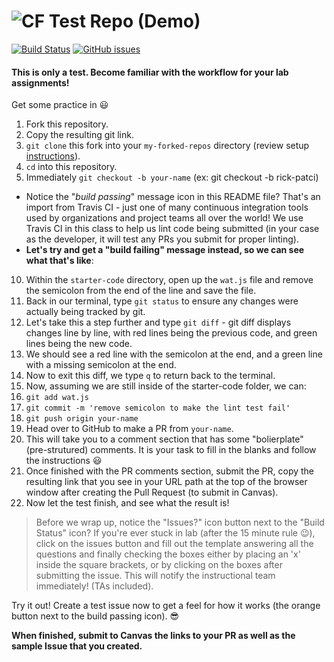 ![CF](https://i.imgur.com/7v5ASc8.png)  Test Repo (Demo)
=======
[![Build Status](https://travis-ci.org/codefellows-seattle-301d7/00-test-repo-demo.svg?branch=master)](https://travis-ci.org/codefellows-seattle-301d7/00-test-repo-demo) [![GitHub issues](https://img.shields.io/badge/Issues%3F-Ask%20for%20Help!-orange.svg)](https://github.com/codefellows/seattle-301d7/issues/new) 

#### This is only a test. Become familiar with the workflow for your lab assignments!

Get some practice in :smiley:

1. Fork this repository.  
2. Copy the resulting git link. 
3. `git clone` this fork into your `my-forked-repos` directory (review setup [instructions](https://github.com/codefellows/seattle-301d7/blob/master/README.md#create-and-setup-your-301-directory-structure)).  
4. `cd` into this repository.  
5. Immediately `git checkout -b your-name` (ex: git checkout -b rick-patci)  
  - Notice the "*build passing*" message icon in this README file? That's an import from Travis CI - just one of many continuous integration tools used by organizations and project teams all over the world! We use Travis CI in this class to help us lint code being submitted (in your case as the developer, it will test any PRs you submit for proper linting).
  - **Let's try and get a "build failing" message instead, so we can see what that's like**:
10. Within the `starter-code` directory, open up the `wat.js` file and remove the semicolon from the end of the line and save the file.
11. Back in our terminal, type `git status` to ensure any changes were actually being tracked by git.
12. Let's take this a step further and type `git diff` - git diff displays changes line by line, with red lines being the previous code, and green lines being the new code.
13. We should see a red line with the semicolon at the end, and a green line with a missing semicolon at the end.
14. Now to exit this diff, we type `q` to return back to the terminal.
11. Now, assuming we are still inside of the starter-code folder, we can:
12. `git add wat.js`
12. `git commit -m 'remove semicolon to make the lint test fail'`
13. `git push origin your-name`
13. Head over to GitHub to make a PR from `your-name`.
14. This will take you to a comment section that has some "bolierplate" (pre-strutured) comments. It is your task to fill in the blanks and follow the instructions :smiley:
15. Once finished with the PR comments section, submit the PR, copy the resulting link that you see in your URL path at the top of the browser window after creating the Pull Request (to submit in Canvas). 
16. Now let the test finish, and see what the result is!  

> Before we wrap up, notice the "Issues?" icon button next to the "Build Status" icon? If you're ever stuck in lab (after the 15 minute rule :wink:), click on the issues button and fill out the template answering all the questions and finally checking the boxes either by placing an 'x' inside the square brackets, or by clicking on the boxes after submitting the issue. This will notify the instructional team immediately! (TAs included).  

Try it out! Create a test issue now to get a feel for how it works (the orange button next to the build passing icon). :sunglasses:

**When finished, submit to Canvas the links to your PR as well as the sample Issue that you created.**
